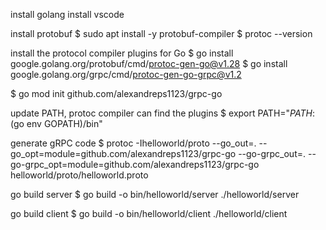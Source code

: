 install golang
install vscode

install protobuf
$ sudo apt install -y protobuf-compiler
$ protoc --version

install the protocol compiler plugins for Go
$ go install google.golang.org/protobuf/cmd/protoc-gen-go@v1.28
$ go install google.golang.org/grpc/cmd/protoc-gen-go-grpc@v1.2

$ go mod init github.com/alexandreps1123/grpc-go

update PATH, protoc compiler can find the plugins
$ export PATH="$PATH:$(go env GOPATH)/bin"

generate gRPC code
$ protoc -Ihelloworld/proto --go_out=. --go_opt=module=github.com/alexandreps1123/grpc-go --go-grpc_out=. --go-grpc_opt=module=github.com/alexandreps1123/grpc-go helloworld/proto/helloworld.proto

go build server
$ go build -o bin/helloworld/server ./helloworld/server

go build client
$ go build -o bin/helloworld/client ./helloworld/client
